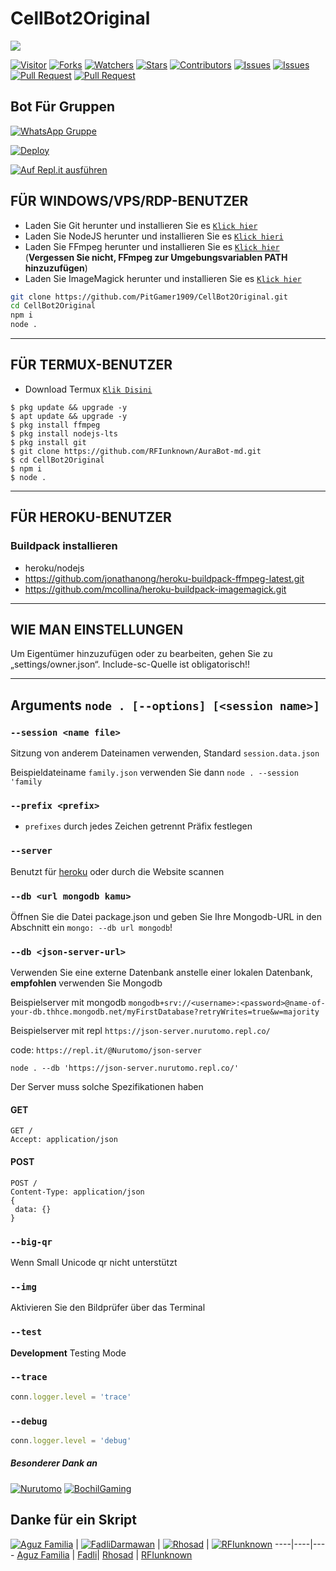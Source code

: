 # CellBot2Original

<a href = "https://github.com/PitGamer1909/CellBot2Original"><img src = "https://cardivo.vercel.app/api?name=CellBot2Original&description=CellBot2Original,%20Bot%20WhatsApp%20multi%20device.%20Erstellt%20von%20Nico%20Pit,%20Joker,%20and%20RFIunknown.&image=https://telegra.ph/file/9f522389d2ed68e53262d.jpg?cb=20200606024545&usqp=CAU&usqp=CAU&backgroundColor=%23ecf0f1&github=PitGamer1909&pattern=topography&colorPattern=%23eaeaea"/><a>

 <a href="https://visitor-badge.glitch.me/badge?page_id=RFIunknown/AuraBot-md"><img title="Visitor" src="https://visitor-badge.glitch.me/badge?page_id=RFIunknown/AuraBot-md"></a>
<a href="https://github.com/PitGamer1909/CellBot2Original/network/members"><img title="Forks" src="https://img.shields.io/github/forks/RFIunknown/AuraBot-md?label=Forks&color=blue&style=flat-square"></a>
<a href="https://github.com/PitGamer1909/CellBot2Original/watchers"><img title="Watchers" src="https://img.shields.io/github/watchers/RFIunknown/AuraBot-md?label=Watchers&color=green&style=flat-square"></a>
<a href="https://github.com/PitGamer1909/CellBot2Original/stargazers"><img title="Stars" src="https://img.shields.io/github/stars/RFIunknown/AuraBot-md?label=Stars&color=yellow&style=flat-square"></a>
<a href="https://github.com/PitGamer1909/CellBot2Original/graphs/contributors"><img title="Contributors" src="https://img.shields.io/github/contributors/RFIunknown/AuraBot-md?label=Contributors&color=blue&style=flat-square"></a>
<a href="https://github.com/PitGamer1909/CellBot2Original/issues"><img title="Issues" src="https://img.shields.io/github/issues/RFIunknown/AuraBot-md?label=Issues&color=success&style=flat-square"></a>
<a href="https://github.com/PitGamer1909/CellBot2Original/issues?q=is%3Aissue+is%3Aclosed"><img title="Issues" src="https://img.shields.io/github/issues-closed/RFIunknown/AuraBot-md?label=Issues&color=red&style=flat-square"></a>
<a href="https://github.com/PitGamer1909/CellBot2Original/pulls"><img title="Pull Request" src="https://img.shields.io/github/issues-pr/RFIunknown/AuraBot-md?label=PullRequest&color=success&style=flat-square"></a>
<a href="https://github.com/PitGamer1909/CellBot2Original/pulls?q=is%3Apr+is%3Aclosed"><img title="Pull Request" src="https://img.shields.io/github/issues-pr-closed/RFIunknown/AuraBot-md?label=PullRequest&color=red&style=flat-square"></a>


## Bot Für Gruppen
[![WhatsApp Gruppe](https://img.shields.io/badge/WhatsApp-25D366?style=for-the-badge&logo=whatsapp&logoColor=white)](https://chat.whatsapp.com/BKUUviabCwFIr9pIRe9iuE)

 [![Deploy](https://www.herokucdn.com/deploy/button.svg)](https://heroku.com/deploy?template=https://github.com/RFIunknown/AuraBot-md)
 
 [![Auf Repl.it ausführen](https://repl.it/badge/github/PitGamer1909/CellBot2Original)](https://repl.it/github/PitGamer1909/CellBot2Original)

## FÜR WINDOWS/VPS/RDP-BENUTZER

* Laden Sie Git herunter und installieren Sie es [`Klick hier`](https://git-scm.com/downloads)
* Laden Sie NodeJS herunter und installieren Sie es [`Klick hieri`](https://nodejs.org/en/download)
* Laden Sie FFmpeg herunter und installieren Sie es [`Klick hier`](https://ffmpeg.org/download.html) (**Vergessen Sie nicht, FFmpeg zur Umgebungsvariablen PATH hinzuzufügen**)
* Laden Sie ImageMagick herunter und installieren Sie es [`Klick hier`](https://imagemagick.org/script/download.php)

```bash
git clone https://github.com/PitGamer1909/CellBot2Original.git
cd CellBot2Original
npm i
node .
```

---------

## FÜR TERMUX-BENUTZER

* Download Termux [`Klik Disini`](https://github.com/termux/termux-app/releases/download/v0.118.0/termux-app_v0.118.0+github-debug_universal.apk)

```
$ pkg update && upgrade -y
$ apt update && upgrade -y
$ pkg install ffmpeg
$ pkg install nodejs-lts
$ pkg install git
$ git clone https://github.com/RFIunknown/AuraBot-md.git
$ cd CellBot2Original
$ npm i
$ node .
```
---------
## FÜR HEROKU-BENUTZER

### Buildpack installieren
* heroku/nodejs
* https://github.com/jonathanong/heroku-buildpack-ffmpeg-latest.git
* https://github.com/mcollina/heroku-buildpack-imagemagick.git

---------
## WIE MAN EINSTELLUNGEN

Um Eigentümer hinzuzufügen oder zu bearbeiten, gehen Sie zu „settings/owner.json“.
Include-sc-Quelle ist obligatorisch!!

---------
## Arguments `node . [--options] [<session name>]` 

### `--session <name file>`

Sitzung von anderem Dateinamen verwenden, Standard `session.data.json`

Beispieldateiname `family.json` verwenden Sie dann `node . --session 'family`

### `--prefix <prefix>`

* `prefixes` durch jedes Zeichen getrennt
Präfix festlegen

### `--server`

Benutzt für [heroku](https://heroku.com/) oder durch die Website scannen

### `--db <url mongodb kamu>`

Öffnen Sie die Datei package.json und geben Sie Ihre Mongodb-URL in den Abschnitt ein `mongo: --db url mongodb`!

### `--db <json-server-url>`

Verwenden Sie eine externe Datenbank anstelle einer lokalen Datenbank, **empfohlen** verwenden Sie Mongodb

Beispielserver mit mongodb `mongodb+srv://<username>:<password>@name-of-your-db.thhce.mongodb.net/myFirstDatabase?retryWrites=true&w=majority`

Beispielserver mit repl `https://json-server.nurutomo.repl.co/`

code: `https://repl.it/@Nurutomo/json-server`

`node . --db 'https://json-server.nurutomo.repl.co/'`

Der Server muss solche Spezifikationen haben

#### GET

```http
GET /
Accept: application/json
```

#### POST

```http
POST /
Content-Type: application/json
{
 data: {}
}
```

### `--big-qr`

Wenn Small Unicode qr nicht unterstützt

### `--img`

Aktivieren Sie den Bildprüfer über das Terminal

### `--test`

**Development** Testing Mode

### `--trace`

```js
conn.logger.level = 'trace'
```

### `--debug`

```js
conn.logger.level = 'debug'
```


##### Besonderer Dank an
[![Nurutomo](https://github.com/Nurutomo.png?size=100)](https://github.com/Nurutomo)
[![BochilGaming](https://github.com/BochilGaming.png?size=100)](https://github.com/BochilGaming)
 
## Danke für ein Skript
 [![Aguz Familia](https://github.com/Fokusdotid.png?size=150)](https://github.com/Fokusdotid) | [![FadliDarmawan](https://github.com/FadliDarmawan.png?size=150)](https://github.com/FadliDarmawan) | [![Rhosad](https://github.com/Rhosad29.png?size=150)](https://github.com/Rhosad29) | [![RFIunknown](https://github.com/RFIunknown.png?size=150)](https://github.com/RFIunknown)
 ----|----|----
[Aguz Familia](https://github.com/Fokusdotid) | [Fadli](https://github.com/FadliDarmawan)| [Rhosad](https://github.com/Rhosad29) | [RFIunknown](https://github.com/RFIunknown)
